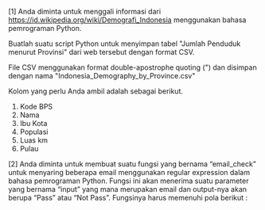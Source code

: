 [1] Anda diminta untuk menggali informasi dari https://id.wikipedia.org/wiki/Demografi_Indonesia menggunakan bahasa pemrograman Python. 

Buatlah suatu script Python untuk menyimpan tabel "Jumlah Penduduk menurut Provinsi" dari web tersebut dengan format CSV.

File CSV menggunakan format double-apostrophe quoting (") dan disimpan dengan nama "Indonesia_Demography_by_Province.csv"

Kolom yang perlu Anda ambil adalah sebagai berikut.
1. Kode BPS
2. Nama
3. Ibu Kota
4. Populasi
5. Luas km
6. Pulau

[2] Anda diminta untuk membuat suatu fungsi yang bernama “email_check” untuk menyaring beberapa email menggunakan 
regular expression dalam bahasa pemrograman Python. Fungsi ini akan menerima suatu parameter yang bernama “input” 
yang mana merupakan email dan output-nya akan berupa “Pass” atau “Not Pass”. Fungsinya harus memenuhi pola berikut :
